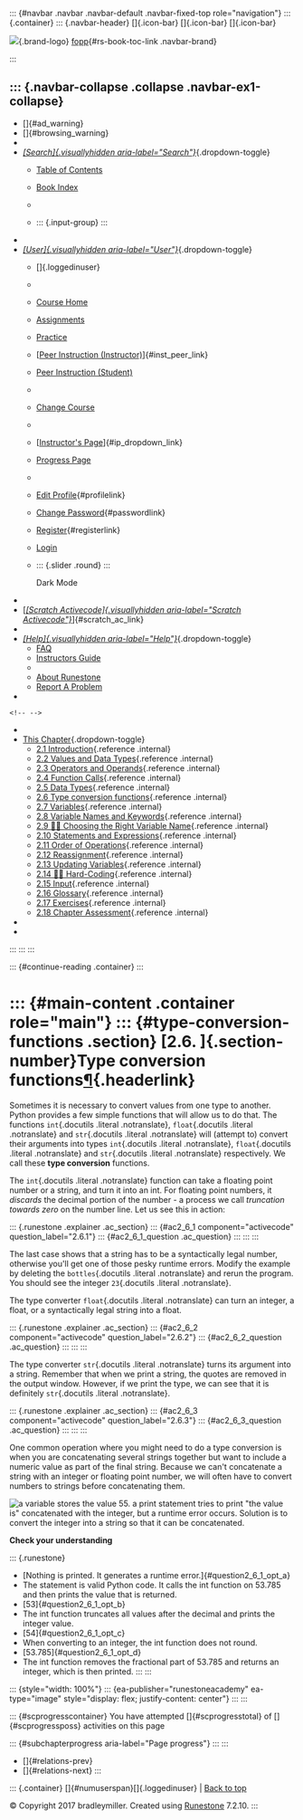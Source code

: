 ::: {#navbar .navbar .navbar-default .navbar-fixed-top role="navigation"}
::: {.container}
::: {.navbar-header}
[]{.icon-bar} []{.icon-bar} []{.icon-bar}

<div>

[![](../_static/img/RAIcon.png)](/runestone/default/user/login){.brand-logo}
[fopp](../index.html){#rs-book-toc-link .navbar-brand}

</div>
:::

::: {.navbar-collapse .collapse .navbar-ex1-collapse}
-   
-   []{#ad_warning}
-   []{#browsing_warning}
-   
-   [*[Search]{.visuallyhidden
    aria-label="Search"}*](#){.dropdown-toggle}
    -   [Table of Contents](../index.html)

    -   [Book Index](../genindex.html)

    -   

    -   ::: {.input-group}
        :::
-   
-   [*[User]{.visuallyhidden aria-label="User"}*](#){.dropdown-toggle}
    -   []{.loggedinuser}

    -   

    -   [Course Home](/ns/course/index)

    -   [Assignments](/assignment/student/chooseAssignment)

    -   [Practice](/runestone/assignments/practice)

    -   [[Peer Instruction
        (Instructor)](/runestone/peer/instructor.html)]{#inst_peer_link}

    -   [Peer Instruction (Student)](/runestone/peer/student.html)

    -   

    -   [Change Course](/runestone/default/courses)

    -   

    -   [[Instructor\'s
        Page](/runestone/admin/index)]{#ip_dropdown_link}

    -   [Progress Page](/runestone/dashboard/studentreport)

    -   

    -   [Edit Profile](/runestone/default/user/profile){#profilelink}

    -   [Change
        Password](/runestone/default/user/change_password){#passwordlink}

    -   [Register](/runestone/default/user/register){#registerlink}

    -   [Login](#)

    -   ::: {.slider .round}
        :::

        Dark Mode
-   
-   [[*[Scratch Activecode]{.visuallyhidden
    aria-label="Scratch Activecode"}*](javascript:runestoneComponents.popupScratchAC())]{#scratch_ac_link}
-   
-   [*[Help]{.visuallyhidden aria-label="Help"}*](#){.dropdown-toggle}
    -   [FAQ](http://runestoneinteractive.org/pages/faq.html)
    -   [Instructors Guide](https://guide.runestone.academy)
    -   
    -   [About Runestone](http://runestoneinteractive.org)
    -   [Report A
        Problem](/runestone/default/reportabug?course=fopp&page=ConvertTypeFunctions)
-   

```{=html}
<!-- -->
```
-   
-   [This Chapter](../index.html){.dropdown-toggle}
    -   [2.1
        Introduction](intro-VariablesExpressionsandStatements.html){.reference
        .internal}
    -   [2.2 Values and Data Types](Values.html){.reference .internal}
    -   [2.3 Operators and Operands](Operators.html){.reference
        .internal}
    -   [2.4 Function Calls](FunctionCalls.html){.reference .internal}
    -   [2.5 Data Types](DataTypes.html){.reference .internal}
    -   [2.6 Type conversion
        functions](ConvertTypeFunctions.html){.reference .internal}
    -   [2.7 Variables](Variables.html){.reference .internal}
    -   [2.8 Variable Names and
        Keywords](VariableNamesandKeywords.html){.reference .internal}
    -   [2.9 👩‍💻 Choosing the Right Variable
        Name](WPChoosingtheRightVariableName.html){.reference .internal}
    -   [2.10 Statements and
        Expressions](StatementsandExpressions.html){.reference
        .internal}
    -   [2.11 Order of Operations](OrderofOperations.html){.reference
        .internal}
    -   [2.12 Reassignment](Reassignment.html){.reference .internal}
    -   [2.13 Updating Variables](UpdatingVariables.html){.reference
        .internal}
    -   [2.14 👩‍💻 Hard-Coding](HardCoding.html){.reference .internal}
    -   [2.15 Input](Input.html){.reference .internal}
    -   [2.16 Glossary](Glossary.html){.reference .internal}
    -   [2.17 Exercises](Exercises.html){.reference .internal}
    -   [2.18 Chapter Assessment](week1a2.html){.reference .internal}
-   
-   
:::
:::
:::

::: {#continue-reading .container}
:::

::: {#main-content .container role="main"}
::: {#type-conversion-functions .section}
[2.6. ]{.section-number}Type conversion functions[¶](#type-conversion-functions "Permalink to this heading"){.headerlink}
=========================================================================================================================

Sometimes it is necessary to convert values from one type to another.
Python provides a few simple functions that will allow us to do that.
The functions `int`{.docutils .literal .notranslate}, `float`{.docutils
.literal .notranslate} and `str`{.docutils .literal .notranslate} will
(attempt to) convert their arguments into types `int`{.docutils .literal
.notranslate}, `float`{.docutils .literal .notranslate} and
`str`{.docutils .literal .notranslate} respectively. We call these
**type conversion** functions.

The `int`{.docutils .literal .notranslate} function can take a floating
point number or a string, and turn it into an int. For floating point
numbers, it *discards* the decimal portion of the number - a process we
call *truncation towards zero* on the number line. Let us see this in
action:

::: {.runestone .explainer .ac_section}
::: {#ac2_6_1 component="activecode" question_label="2.6.1"}
::: {#ac2_6_1_question .ac_question}
:::
:::
:::

The last case shows that a string has to be a syntactically legal
number, otherwise you'll get one of those pesky runtime errors. Modify
the example by deleting the `bottles`{.docutils .literal .notranslate}
and rerun the program. You should see the integer `23`{.docutils
.literal .notranslate}.

The type converter `float`{.docutils .literal .notranslate} can turn an
integer, a float, or a syntactically legal string into a float.

::: {.runestone .explainer .ac_section}
::: {#ac2_6_2 component="activecode" question_label="2.6.2"}
::: {#ac2_6_2_question .ac_question}
:::
:::
:::

The type converter `str`{.docutils .literal .notranslate} turns its
argument into a string. Remember that when we print a string, the quotes
are removed in the output window. However, if we print the type, we can
see that it is definitely `str`{.docutils .literal .notranslate}.

::: {.runestone .explainer .ac_section}
::: {#ac2_6_3 component="activecode" question_label="2.6.3"}
::: {#ac2_6_3_question .ac_question}
:::
:::
:::

One common operation where you might need to do a type conversion is
when you are concatenating several strings together but want to include
a numeric value as part of the final string. Because we can't
concatenate a string with an integer or floating point number, we will
often have to convert numbers to strings before concatenating them.

![a variable stores the value 55. a print statement tries to print \"the
value is\" concatenated with the integer, but a runtime error occurs.
Solution is to convert the integer into a string so that it can be
concatenated.](../_images/type_cast.gif)

**Check your understanding**

::: {.runestone}
-   [Nothing is printed. It generates a runtime
    error.]{#question2_6_1_opt_a}
-   The statement is valid Python code. It calls the int function on
    53.785 and then prints the value that is returned.
-   [53]{#question2_6_1_opt_b}
-   The int function truncates all values after the decimal and prints
    the integer value.
-   [54]{#question2_6_1_opt_c}
-   When converting to an integer, the int function does not round.
-   [53.785]{#question2_6_1_opt_d}
-   The int function removes the fractional part of 53.785 and returns
    an integer, which is then printed.
:::
:::

::: {style="width: 100%"}
::: {ea-publisher="runestoneacademy" ea-type="image" style="display: flex; justify-content: center"}
:::
:::

::: {#scprogresscontainer}
You have attempted []{#scprogresstotal} of []{#scprogressposs}
activities on this page

::: {#subchapterprogress aria-label="Page progress"}
:::
:::

-   [[](DataTypes.html)]{#relations-prev}
-   [[](Variables.html)]{#relations-next}
:::

::: {.container}
[]{#numuserspan}[]{.loggedinuser} \| [Back to top](#)

© Copyright 2017 bradleymiller. Created using
[Runestone](http://runestoneinteractive.org/) 7.2.10.
:::
